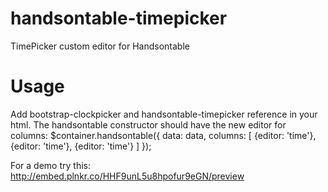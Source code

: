 handsontable-timepicker
=======================

TimePicker custom editor for Handsontable

Usage
=======================

Add bootstrap-clockpicker and handsontable-timepicker reference in your html.
The handsontable constructor should have the new editor for columns:
$container.handsontable({
  data: data,
  columns: [
  	{editor: 'time'},
  	{editor: 'time'},
  	{editor: 'time'}
  ]
});

For a demo try this:
http://embed.plnkr.co/HHF9unL5u8hpofur9eGN/preview
